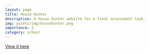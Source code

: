 ```yaml
---
layout: page
title: House Hunter 
description: A house hunter website for a final assessment task.
img: assets/img/househunter.png
importance: 2
category: school
---
```


[View it here](https://pcf5dpy7akl7jwbc.anvil.app/L5BNYJWQPPECZJYRKN33EOM4)